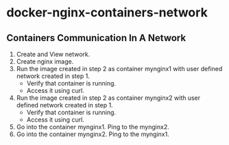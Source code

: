 # docker-nginx-containers-network

Containers Communication In A Network
-------------------------------------
1. Create and View network.
2. Create nginx image.
3. Run the image created in step 2 as container mynginx1 with user defined network created in step 1.
   * Verify that container is running. 
   * Access it using curl.
4. Run the image created in step 2 as container mynginx2 with user defined network created in step 1.
    * Verify that container is running. 
    * Access it using curl.
5. Go into the container mynginx1. Ping to the mynginx2. 
6. Go into the container mynginx2. Ping to the mynginx1.
